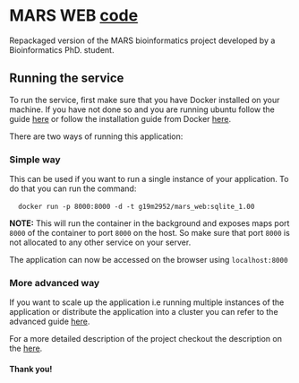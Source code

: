 # **MARS WEB** [code](https://github.com/Emilliato/honours_project)
Repackaged version of the MARS bioinformatics project developed by a Bioinformatics PhD. student. 


## **Running the service**
To run the service, first make sure that you have Docker installed on your machine. If you have not done so and you are running ubuntu follow the guide [here](https://github.com/Emilliato/honours_project/blob/master/LabReportsSub/installation.txt)  or follow the installation guide from Docker [here](https://docs.docker.com/install/linux/docker-ce/ubuntu/).

There are two ways of running this application:  

### **Simple way**
This can be used if you want to run a single instance of your application. To do that you can run the command:

&nbsp;&nbsp;&nbsp;&nbsp;``` docker run -p 8000:8000 -d -t g19m2952/mars_web:sqlite_1.00 ```

**NOTE:** This will run the container in the background and exposes maps port ```8000``` of the container to port ```8000``` on the host. So make sure that port ```8000``` is not allocated to any other service on your server. 

The application can now be accessed on the browser using ```localhost:8000```

### **More advanced way**
If you want to scale up the application i.e running multiple instances of the application or distribute the application into a cluster you can refer to the advanced guide [here](https://github.com/Emilliato/honours_project/blob/master/RUN/advanced.md).

For a more detailed description of the project checkout the description on the [here](https://github.com/Emilliato/honours_project/blob/master/files%20and%20folders.md).

#### **Thank you!**
